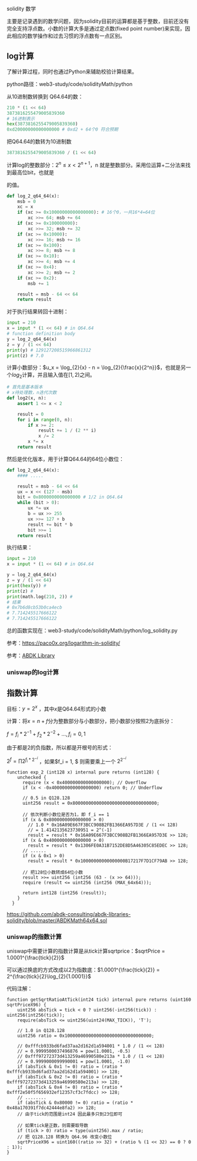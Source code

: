 solidity 数学



主要是记录遇到的数学问题，因为solidity目前的运算都是基于整数，目前还没有完全支持浮点数。小数的计算大多是通过定点数(fixed point number)来实现，因此相应的数学操作和过去习惯的浮点数有一点区别。



## log计算

了解计算过程，同时也通过Python来辅助校验计算结果。

python路径：web3-study/code/solidityMath/python

从10进制数转换到 Q64.64的数：

```python
210 * (1 << 64)
3873816255479005839360
# 16进制表示
hex(3873816255479005839360)
0xd20000000000000000 # 0xd2 + 64个0 符合预期
```

把Q64.64的数转为10进制数

```python
3873816255479005839360 / (1 << 64)
```

计算log的整数部分：$2^{n} \leq x < 2^{n + 1}$，n 就是整数部分。采用位运算+二分法来找到最高位bit，也就是

的值。

```python
def log_2_q64_64(x):
    msb = 0
    xc = x
    if (xc >= 0x10000000000000000): # 16个0，一共16*4=64位
        xc >>= 64; msb += 64
    if (xc >= 0x100000000):
        xc >>= 32; msb += 32
    if (xc >= 0x10000):
        xc >>= 16; msb += 16
    if (xc >= 0x100):
        xc >>= 8; msb += 8
    if (xc >= 0x10):
        xc >>= 4; msb += 4
    if (xc >= 0x4):
        xc >>= 2; msb += 2
    if (xc >= 0x2):
        msb += 1

    result = msb - 64 << 64
    return result
```

对于执行结果转回十进制：

```python
input = 210
x = input * (1 << 64) # in Q64.64
# function definition body
y = log_2_q64_64(x)
z = y / (1 << 64)
print(y) # 129127208515966861312
print(z) # 7.0
```

计算小数部分：$u_x = \log_{2}{x} - n = \log_{2}{\frac{x}{2^n}}$，也就是另一个$log_2$计算，并且输入值在$[1, 2)$之间。

```python
# 首先是基本版本
# x待处理数，n迭代次数
def log2(x, n):
    assert 1 <= x < 2

    result = 0
    for i in range(0, n):
        if x >= 2:
            result += 1 / (2 ** i)
            x /= 2
        x *= x
    return result
```

然后是优化版本，用于计算Q64.64的64位小数位：

```python
def log_2_q64_64(x):
    #### .....

    result = msb - 64 << 64
    ux = x << (127 - msb)
    bit = 0x8000000000000000 # 1/2 in Q64.64
    while (bit > 0):
        ux *= ux
        b = ux >> 255
        ux >>= 127 + b
        result += bit * b
        bit >>= 1
    return result
```

执行结果：

```python
input = 210
x = input * (1 << 64) # in Q64.64

y = log_2_q64_64(x)
z = y / (1 << 64)
print(hex(y)) # 
print(z) # 
print(math.log(210, 2)) # 
# 结果
# 0x7b6d8cb53b0ca4ecb
# 7.714245517666122
# 7.714245517666122
```

总的函数实现在：web3-study/code/solidityMath/python/log_solidity.py

参考：https://paco0x.org/logarithm-in-solidity/

参考：[ABDK Library](https://github.com/abdk-consulting/abdk-libraries-solidity/blob/d8817cb600381319992d7caa038bf4faceb1097f/ABDKMath64x64.sol#L460-L500)

### uniswap的log计算



## 指数计算

目标：$y = 2^x$ ，其中$x$是Q64.64形式的小数

计算：将$x = n + f$分为整数部分与小数部分，把小数部分按照2为底拆分：

$f = f_i * 2^{-1} + f_2 * 2^{-2} + ..., f_i = {0, 1}$

由于都是2的负指数，所以都是开根号的形式：

$2^{f} = \prod{2^{f_i * 2^{-i}}}$ ，如果$f_i = 1, $ 则需要乘上一个 $2^{2^{-i}}$ 

```solidity
function exp_2 (int128 x) internal pure returns (int128) {
    unchecked {
      require (x < 0x400000000000000000); // Overflow
      if (x < -0x400000000000000000) return 0; // Underflow
	  
	  // 0.5 in Q128.128
      uint256 result = 0x80000000000000000000000000000000;

	  // 依次判断小数位是否为1，即 f_i == 1
      if (x & 0x8000000000000000 > 0)
        // 1.0 * 0x16A09E667F3BCC908B2FB1366EA957D3E / (1 << 128)
        // = 1.4142135623730951 = 2^(-1)
        result = result * 0x16A09E667F3BCC908B2FB1366EA957D3E >> 128;
      if (x & 0x4000000000000000 > 0)
        result = result * 0x1306FE0A31B7152DE8D5A46305C85EDEC >> 128;
	  // ......
      if (x & 0x1 > 0)
        result = result * 0x10000000000000000B17217F7D1CF79AB >> 128;

	  // 把128位小数转成64位小数
      result >>= uint256 (int256 (63 - (x >> 64)));
      require (result <= uint256 (int256 (MAX_64x64)));

      return int128 (int256 (result));
    }
  }

```

https://github.com/abdk-consulting/abdk-libraries-solidity/blob/master/ABDKMath64x64.sol

### uniswap的指数计算

uniswap中需要计算的指数计算是从tick计算sqrtprice：$sqrtPrice = 1.0001^{\frac{tick}{2}}$ 

可以通过换底的方式改成以2为指数底：$1.0001^{\frac{tick}{2}} = 2^{\frac{tick}{2}\log_{2}{1.0001}}$

代码注解：

```solidity
function getSqrtRatioAtTick(int24 tick) internal pure returns (uint160 sqrtPriceX96) {
	uint256 absTick = tick < 0 ? uint256(-int256(tick)) : uint256(int256(tick));
	require(absTick <= uint256(uint24(MAX_TICK)), 'T');

	// 1.0 in Q128.128
	uint256 ratio = 0x100000000000000000000000000000000;

	// 0xfffcb933bd6fad37aa2d162d1a594001 * 1.0 / (1 << 128)
	// = 0.9999500037496876 = pow(1.0001, -0.5)
	// 0xfff97272373d413259a46990580e213a * 1.0 / (1 << 128)
	// = 0.9999000099990001 = pow(1.0001, -1.0)
	if (absTick & 0x1 != 0) ratio = (ratio * 0xfffcb933bd6fad37aa2d162d1a594001) >> 128;
	if (absTick & 0x2 != 0) ratio = (ratio * 0xfff97272373d413259a46990580e213a) >> 128;
	if (absTick & 0x4 != 0) ratio = (ratio * 0xfff2e50f5f656932ef12357cf3c7fdcc) >> 128;
	// ........
	if (absTick & 0x80000 != 0) ratio = (ratio * 0x48a170391f7dc42444e8fa2) >> 128;
	// 由于tick的范围是int24 因此最多只到23位即可

	// 如果tick是正数，则需要取导数
	if (tick > 0) ratio = type(uint256).max / ratio;
	// 把 Q128.128 转换为 Q64.96 改变小数位
	sqrtPriceX96 = uint160((ratio >> 32) + (ratio % (1 << 32) == 0 ? 0 : 1));
}
```

